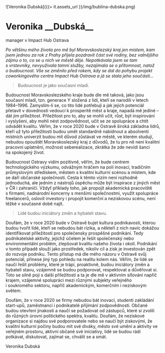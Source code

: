 <div class="persona">
![Veronika Dubská]({{= it.assets_url }}/img/bublina-dubska.png)

  <div>
    <h1>Veronika __Dubská__</h1>
    <span>manager v Impact Hub Ostrava</span>
  </div>
</div>

*Po většinu mého života pro mě byl Moravskoslezský kraj jen místem, kam jsem jednou za rok z&nbsp;Prahy přijela pozdravit část své rodiny, bez valnějšího zájmu o&nbsp;to, co se u&nbsp;nich ve&nbsp;městě děje. Nepotkávala jsem se tam s&nbsp;vrstevníky, nevyužívala tamní služby, nezajímala se o&nbsp;přítomnost, natož o&nbsp;budoucnost. Vše se změnilo před rokem, kdy se dal do pohybu projekt coworkingového centra Impact Hub Ostrava a já se stala jeho součástí…*

> Budoucnost je jako současní mladí.

Budoucnost Moravskoslezského kraje bude dle mě taková, jako jsou současní mladí, tzn. generace Y složená z&nbsp;lidí, kteří se narodili v&nbsp;letech 1984–1996. Zamyslím-li se, co tito lidé potřebují a jak jejich potenciál přetavit v&nbsp;dovednosti vedoucí k&nbsp;prosperitě měst a kraje, napadá mě jediné &ndash; dát jim příležitost. Příležitost pro to, aby se mohli učit, růst, být inspirování i&nbsp;vyslyšeni, aby mohli nést zodpovědnost, učit se ze spolupráce a chtít odvádět kvalitu. Věřím, že v&nbsp;roce 2020 bude v&nbsp;Ostravě široká základna lídrů, kteří už tyto příležitosti budou umět standardně nabídnout a absolventi místních univerzit budou mít důvod zůstávat ve městě, ve kterém studují, nebudou opouštět Moravskoslezský kraj z&nbsp;důvodů, že tu pro ně není kvalitní pracovní uplatnění, možnost seberealizace, zkrátka že zde nevidí šanci na&nbsp;spokojený život.

Budoucnost Ostravy vidím pozitivně, věřím, že bude centrem technologického výzkumu, odvážným hráčem na&nbsp;poli inovací, tradičním průmyslovým střediskem, městem s&nbsp;kvalitní kulturní scénou a místem, kde se daří občanské společnosti. Cesta k&nbsp;těmto vizím není rozhodně jednoduchá, ale jedním z&nbsp;nástrojů úspěchu může být inspirace z&nbsp;jiných měst v&nbsp;ČR i&nbsp;zahraničí. Vždyť příklady toho, jak propojit akademická pracoviště s&nbsp;firmami, nadnárodní koncerny s&nbsp;menšími společnostmi, využít spolupráce freelancerů, oslovit investory i&nbsp;propojit komerční a neziskovou scénu, není těžké v&nbsp;současné době najít.

> Lidé budou iniciátory změn a hybateli stavu.

Doufám, že v&nbsp;roce 2020 bude v&nbsp;Ostravě bujet kultura podnikavosti, kterou budou tvořit lidé, kteří se nebudou bát rizika, a někteří z&nbsp;nich navíc dokážou identifikovat příležitosti pro společensky prospěšné podnikání. Tedy podnikatelské aktivity, jejichž účelem je řešit společenský nebo environmentální problém, zlepšovat kvalitu našeho života i&nbsp;okolí. Podnikání v&nbsp;tomto případě slouží jako prostředek, nikoliv cíl a zisk je investován zpět do rozvoje podniku. Tento přístup má dle mého názoru v&nbsp;Ostravě svůj potenciál, přinese jiný typ pohledu na&nbsp;realitu kolem nás. Věřím, že lidé se naučí řešit problémy, které je trápí, proaktivně, budou iniciátory změn a hybateli stavu, vzájemně se budou podporovat, respektovat a důvěřovat si. Toto se silně pojí s&nbsp;další příležitostí a ta je dle mě v&nbsp;aktivním síťování napříč krajem, vzájemné spolupráci mezi různými subjekty veřejného i&nbsp;soukromého sektoru, napříč akademickým, komerčním i&nbsp;neziskovým světem.

Doufám, že v&nbsp;roce 2020 se firmy nebudou bát inovací, studenti zakládání start-upů, zaměstnanci i&nbsp;podnikatelé přijímání zodpovědnosti. Občané budou otevření jinakosti a naučí se požadovat od zástupců, které si zvolili do různých úrovní politického spektra, kvalitu. Doufám, že neziskové organizace si najdou své podporovatele nebo se naučí být ziskovými, že kvalitní kulturní počiny budou mít své diváky, město své umění a aktivity ve veřejném prostoru, aktivní občané své iniciativy, lidé se budou rádi potkávat, diskutovat, zajímat se, chválit se a smát.

Veronika Dubská
